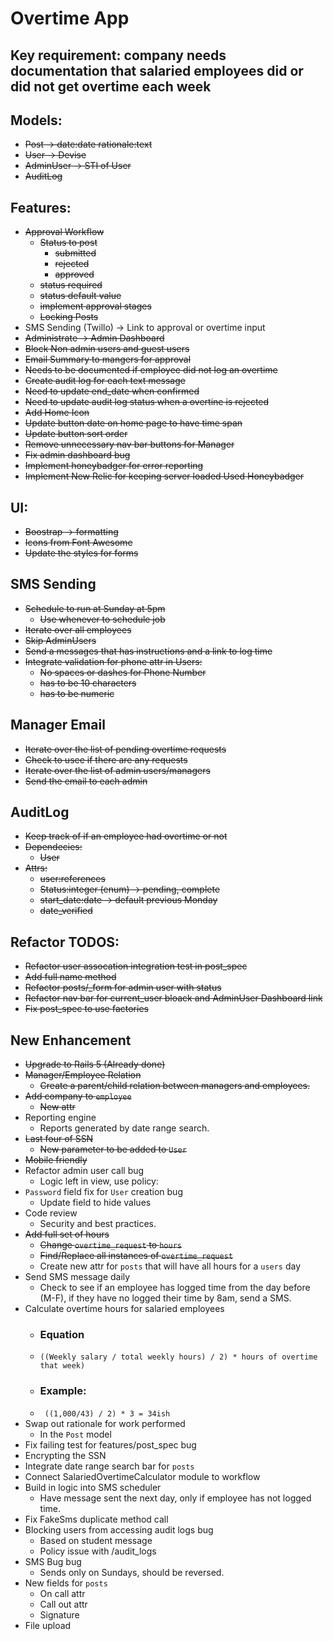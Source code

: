 # Overtime App

## Key requirement: company needs documentation that salaried employees did or did not get overtime each week

## Models:
- ~~Post -> date:date rationale:text~~
- ~~User -> Devise~~
- ~~AdminUser -> STI of User~~
- ~~AuditLog~~

## Features:
- ~~Approval Workflow~~
  - ~~Status to post~~
     - ~~submitted~~
     - ~~rejected~~
     - ~~approved~~
  - ~~status required~~
  - ~~status default value~~
  - ~~implement approval stages~~
  - ~~Locking Posts~~
- SMS Sending (Twillo) -> Link to approval or overtime input
- ~~Administrate -> Admin Dashboard~~
- ~~Block Non admin users and guest users~~
- ~~Email Summary to mangers for approval~~
- ~~Needs to be documented if employee did not log an overtime~~
- ~~Create audit log for each text message~~
- ~~Need to update end_date when confirmed~~
- ~~Need to update audit log status when a overtine is rejected~~
- ~~Add Home Icon~~
- ~~Update button date on home page to have time span~~
- ~~Update button sort order~~
- ~~Remove unnecessary nav bar buttons for Manager~~
- ~~Fix admin dashboard bug~~
- ~~Implement honeybadger for error reporting~~
- ~~Implement New Relic for keeping server loaded Used Honeybadger~~ 

## UI:
- ~~Boostrap -> formatting~~
- ~~Icons from Font Awesome~~
- ~~Update the styles for forms~~

## SMS Sending
- ~~Schedule to run at Sunday at 5pm~~
  - ~~Use whenever to schedule job~~
- ~~Iterate over all employees~~
- ~~Skip AdminUsers~~
- ~~Send a messages that has instructions and a link to log time~~
- ~~Integrate validation for phone attr in Users:~~
  - ~~No spaces or dashes for Phone Number~~
  - ~~has to be 10 characters~~
  - ~~has to be numeric~~

## Manager Email
- ~~Iterate over the list of pending overtime requests~~
- ~~Check to usee if there are any requests~~
- ~~Iterate over the list of admin users/managers~~
- ~~Send the email to each admin~~

## AuditLog
- ~~Keep track of if an employee had overtime or not~~
- ~~Dependecies:~~
  - ~~User~~
- ~~Attrs:~~
  - ~~user:references~~
  - ~~Status:integer (enum) -> pending, complete~~
  - ~~start_date:date -> default previous Monday~~
  - ~~date_verified~~
 
## Refactor TODOS:
- ~~Refactor user assocation integration test in post_spec~~
- ~~Add full name method~~
- ~~Refactor posts/_form for admin user with status~~
- ~~Refactor nav bar for current_user bloack and AdminUser Dashboard link~~
- ~~Fix post_spec to use factories~~

## New Enhancement 
- ~~Upgrade to Rails 5 (Already done)~~
- ~~Manager/Employee Relation~~
  - ~~Create a parent/child relation between managers and employees.~~
- ~~Add company to `employee`~~
  - ~~New attr~~
- Reporting engine
  - Reports generated by date range search.
- ~~Last four of SSN~~
  - ~~New parameter to be added to `User`~~
- ~~Mobile friendly~~
- Refactor admin user call bug
  - Logic left in view, use policy:
- `Password` field fix for `User` creation bug
  - Update field to hide values
- Code review 
  - Security and best practices.
- ~~Add full set of hours~~
  - ~~Change `overtime_request` to `hours`~~
  - ~~Find/Replace all instances of `overtime_request`~~
  - Create new attr for `posts` that will have all hours for a `users` day
- Send SMS message daily 
  - Check to see if an employee has logged time from the day before (M-F), if they have no logged their time by 8am, send a SMS.
- Calculate overtime hours for salaried employees 
  - ### Equation
  - ```((Weekly salary / total weekly hours) / 2) * hours of overtime that week)```
  - ### Example:
  - ``` ((1,000/43) / 2) * 3 = 34ish```
- Swap out rationale for work performed 
  - In the `Post` model
- Fix failing test for features/post_spec bug
- Encrypting the SSN 
- Integrate date range search bar for `posts`
- Connect SalariedOvertimeCalculator module to workflow 
- Build in logic into SMS scheduler 
  - Have message sent the next day, only if employee has not logged time.
- Fix FakeSms duplicate method call
- Blocking users from accessing audit logs bug
  - Based on student message
  - Policy issue with /audit_logs
- SMS Bug bug
  - Sends only on Sundays, should be reversed.
- New fields for `posts` 
  - On call attr
  - Call out attr
  - Signature
- File upload 
